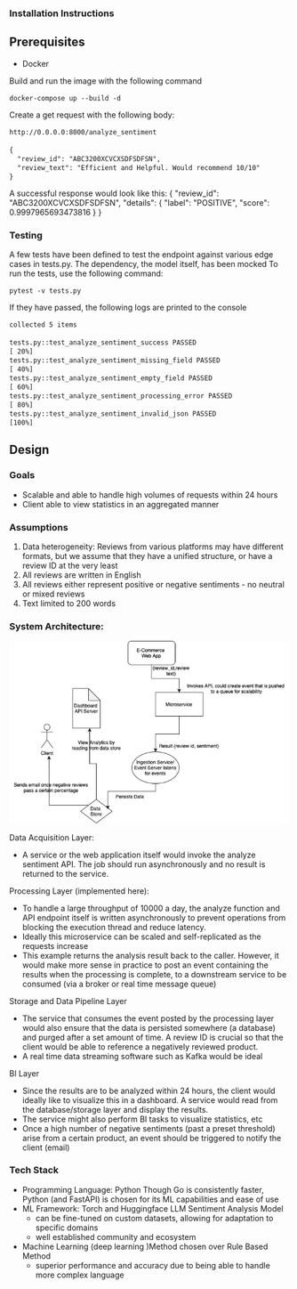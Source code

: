 ### Installation Instructions
## Prerequisites
- Docker

Build and run the image with the following command
```
docker-compose up --build -d
```

Create a get request with the following body:
```
http://0.0.0.0:8000/analyze_sentiment

{
  "review_id": "ABC3200XCVCXSDFSDFSN",
  "review_text": "Efficient and Helpful. Would recommend 10/10"
}
```

A successful response would look like this:
{
  "review_id": "ABC3200XCVCXSDFSDFSN",
  "details": {
    "label": "POSITIVE",
    "score": 0.9997965693473816
  }
}

### Testing
A few tests have been defined to test the endpoint against various edge cases in tests.py.
The dependency, the model itself, has been mocked
To run the tests, use the following command:
```
pytest -v tests.py
```
If they have passed, the following logs are printed to the console
```
collected 5 items                                                                                                                                                                  

tests.py::test_analyze_sentiment_success PASSED                                                                                                                              [ 20%]
tests.py::test_analyze_sentiment_missing_field PASSED                                                                                                                        [ 40%]
tests.py::test_analyze_sentiment_empty_field PASSED                                                                                                                          [ 60%]
tests.py::test_analyze_sentiment_processing_error PASSED                                                                                                                     [ 80%]
tests.py::test_analyze_sentiment_invalid_json PASSED                                                                                                                         [100%]
```

## Design

### Goals
- Scalable and able to handle high volumes of requests within 24 hours
- Client able to view statistics in an aggregated manner

### Assumptions
1. Data heterogeneity: Reviews from various platforms may have different formats, but
we assume that they have a unified structure, or have a review ID at the very least
2. All reviews are written in English
3. All reviews either represent positive or negative sentiments - no neutral or mixed reviews
4. Text limited to 200 words

### System Architecture:
![Alt text](Architecture.jpg)

Data Acquisition Layer:
- A service or the web application itself would invoke the analyze sentiment API.
  The job should run asynchronously and no result is returned to the service.  

Processing Layer (implemented here):
- To handle a large throughput of 10000 a day, the analyze function and API endpoint itself
is written asynchronously to prevent operations from blocking the execution thread and reduce latency.
- Ideally this microservice can be scaled and self-replicated as the requests increase
- This example returns the analysis result back to the caller. However, it would make more sense
in practice to post an event containing the results when the processing is complete, to a downstream
service to be consumed (via a broker or real time message queue)

Storage and Data Pipeline Layer 
- The service that consumes the event posted by the processing layer would also ensure that the data is 
persisted somewhere (a database) and purged after a set amount of time. A review ID is crucial so 
that the client would be able to reference a negatively reviewed product.
- A real time data streaming software such as Kafka would be ideal

BI Layer
- Since the results are to be analyzed within 24 hours, the client would ideally like to visualize this
in a dashboard. A service would read from the database/storage layer and display the results.
- The service might also perform BI tasks to visualize statistics, etc
- Once a high number of negative sentiments (past a preset threshold) arise from a certain product, an event
should be triggered to notify the client (email)

### Tech Stack
- Programming Language: Python 
  Though Go is consistently faster, Python (and FastAPI) is chosen for its ML capabilities and ease of use
- ML Framework: Torch and Huggingface LLM Sentiment Analysis Model
  - can be fine-tuned on custom datasets, allowing for adaptation to specific domains 
  - well established community and ecosystem
- Machine Learning (deep learning )Method chosen over Rule Based Method
  - superior performance and accuracy due to being able to handle more complex language